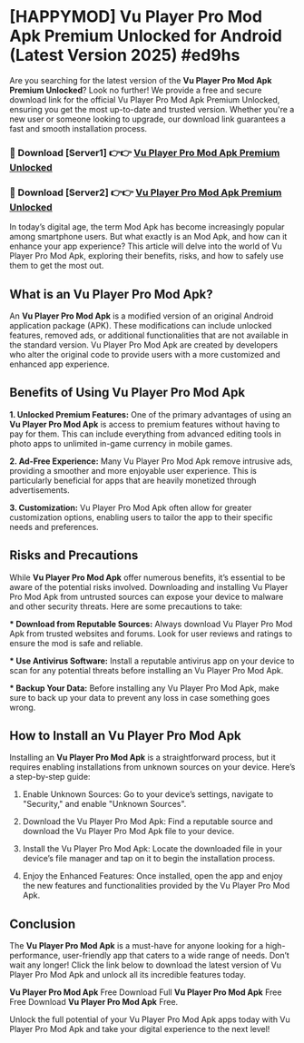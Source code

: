 # [HAPPYMOD] Vu Player Pro Mod Apk Premium Unlocked for Android (Latest Version 2025) #ed9hs

Are you searching for the latest version of the <strong>Vu Player Pro Mod Apk Premium Unlocked</strong>? Look no further! We provide a free and secure download link for the official Vu Player Pro Mod Apk Premium Unlocked, ensuring you get the most up-to-date and trusted version. Whether you're a new user or someone looking to upgrade, our download link guarantees a fast and smooth installation process.


<h3>🔴 Download [Server1] 👉👉 <a href="https://appsnew.pages.dev?q=Vu+Player+Pro+Mod+Apk">Vu Player Pro Mod Apk Premium Unlocked</a></h3>

<h3>🔴 Download [Server2] 👉👉 <a href="https://appsnew.pages.dev?q=Vu+Player+Pro+Mod+Apk">Vu Player Pro Mod Apk Premium Unlocked</a></h3>


In today’s digital age, the term Mod Apk has become increasingly popular among smartphone users. But what exactly is an Mod Apk, and how can it enhance your app experience? This article will delve into the world of Vu Player Pro Mod Apk, exploring their benefits, risks, and how to safely use them to get the most out.


<h2>What is an Vu Player Pro Mod Apk?</h2>

An <strong>Vu Player Pro Mod Apk</strong> is a modified version of an original Android application package (APK). These modifications can include unlocked features, removed ads, or additional functionalities that are not available in the standard version. Vu Player Pro Mod Apk are created by developers who alter the original code to provide users with a more customized and enhanced app experience.


<h2>Benefits of Using Vu Player Pro Mod Apk</h2>

<strong> 1. Unlocked Premium Features:</strong> One of the primary advantages of using an <strong>Vu Player Pro Mod Apk</strong> is access to premium features without having to pay for them. This can include everything from advanced editing tools in photo apps to unlimited in-game currency in mobile games.

<strong> 2. Ad-Free Experience:</strong> Many Vu Player Pro Mod Apk remove intrusive ads, providing a smoother and more enjoyable user experience. This is particularly beneficial for apps that are heavily monetized through advertisements.

<strong> 3. Customization:</strong> Vu Player Pro Mod Apk often allow for greater customization options, enabling users to tailor the app to their specific needs and preferences.


<h2>Risks and Precautions</h2>

While <strong>Vu Player Pro Mod Apk</strong> offer numerous benefits, it’s essential to be aware of the potential risks involved. Downloading and installing Vu Player Pro Mod Apk from untrusted sources can expose your device to malware and other security threats. Here are some precautions to take:

<strong> * Download from Reputable Sources:</strong> Always download Vu Player Pro Mod Apk from trusted websites and forums. Look for user reviews and ratings to ensure the mod is safe and reliable.

<strong> * Use Antivirus Software:</strong> Install a reputable antivirus app on your device to scan for any potential threats before installing an Vu Player Pro Mod Apk.

<strong> * Backup Your Data:</strong> Before installing any Vu Player Pro Mod Apk, make sure to back up your data to prevent any loss in case something goes wrong.


<h2>How to Install an Vu Player Pro Mod Apk</h2>

Installing an <strong>Vu Player Pro Mod Apk</strong> is a straightforward process, but it requires enabling installations from unknown sources on your device. Here’s a step-by-step guide:

 1. Enable Unknown Sources: Go to your device’s settings, navigate to "Security," and enable "Unknown Sources".

 2. Download the Vu Player Pro Mod Apk: Find a reputable source and download the Vu Player Pro Mod Apk file to your device.

 3. Install the Vu Player Pro Mod Apk: Locate the downloaded file in your device’s file manager and tap on it to begin the installation process.

 4. Enjoy the Enhanced Features: Once installed, open the app and enjoy the new features and functionalities provided by the Vu Player Pro Mod Apk.


<h2><strong>Conclusion</strong></h2>

The <strong>Vu Player Pro Mod Apk</strong> is a must-have for anyone looking for a high-performance, user-friendly app that caters to a wide range of needs. Don’t wait any longer! Click the link below to download the latest version of Vu Player Pro Mod Apk and unlock all its incredible features today.

<strong>Vu Player Pro Mod Apk</strong> Free Download Full <strong>Vu Player Pro Mod Apk</strong> Free Free Download <strong>Vu Player Pro Mod Apk</strong> Free.

Unlock the full potential of your Vu Player Pro Mod Apk apps today with Vu Player Pro Mod Apk and take your digital experience to the next level!